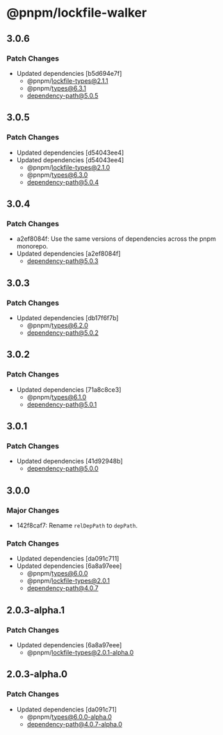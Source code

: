 # @pnpm/lockfile-walker

## 3.0.6

### Patch Changes

- Updated dependencies [b5d694e7f]
  - @pnpm/lockfile-types@2.1.1
  - @pnpm/types@6.3.1
  - dependency-path@5.0.5

## 3.0.5

### Patch Changes

- Updated dependencies [d54043ee4]
- Updated dependencies [d54043ee4]
  - @pnpm/lockfile-types@2.1.0
  - @pnpm/types@6.3.0
  - dependency-path@5.0.4

## 3.0.4

### Patch Changes

- a2ef8084f: Use the same versions of dependencies across the pnpm monorepo.
- Updated dependencies [a2ef8084f]
  - dependency-path@5.0.3

## 3.0.3

### Patch Changes

- Updated dependencies [db17f6f7b]
  - @pnpm/types@6.2.0
  - dependency-path@5.0.2

## 3.0.2

### Patch Changes

- Updated dependencies [71a8c8ce3]
  - @pnpm/types@6.1.0
  - dependency-path@5.0.1

## 3.0.1

### Patch Changes

- Updated dependencies [41d92948b]
  - dependency-path@5.0.0

## 3.0.0

### Major Changes

- 142f8caf7: Rename `relDepPath` to `depPath`.

### Patch Changes

- Updated dependencies [da091c711]
- Updated dependencies [6a8a97eee]
  - @pnpm/types@6.0.0
  - @pnpm/lockfile-types@2.0.1
  - dependency-path@4.0.7

## 2.0.3-alpha.1

### Patch Changes

- Updated dependencies [6a8a97eee]
  - @pnpm/lockfile-types@2.0.1-alpha.0

## 2.0.3-alpha.0

### Patch Changes

- Updated dependencies [da091c71]
  - @pnpm/types@6.0.0-alpha.0
  - dependency-path@4.0.7-alpha.0
